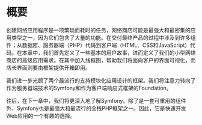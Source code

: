 # 概要

创建网络应用程序是一项繁琐而耗时的任务，网络商店可能是最强大和最密集的应用类型之一，因为它们包含了大量的功能。在交付最终产品的过程中涉及到许多组件；从数据库、服务器端（PHP）代码到客户端（HTML、CSS和JavaScript）代码。在本章中，我们首先定义了一些基本的用户故事，进而定义了我们的小型网络商店的高级应用需求。在其中加入线框图，帮助我们将面向客户的界面可视化，而店长界面则要由框架提供开箱即用。

我们进一步光顾了两个最流行的支持模块化应用设计的框架。我们将注意力转向了作为服务器端技术的Symfony和作为客户端响应式框架的Foundation。

往后，在下一章中，我们将更深入地了解Symfony。除了是一套可重用的组件外，Symfony也是最强大和最流行的全栈PHP框架之一。因此，它是快速开发Web应用的一个有趣的选择。

